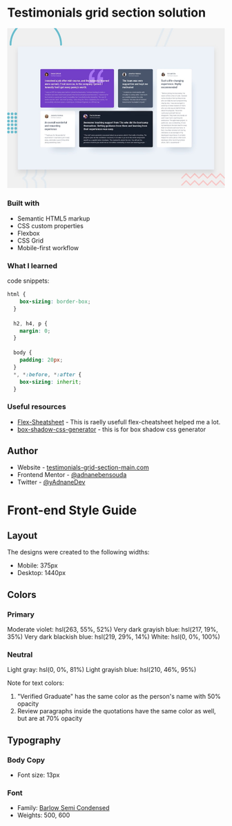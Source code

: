 # Testimonials grid section solution


![Design preview for the Testimonials grid section coding challenge](./design/desktop-preview.jpg)



### Built with

- Semantic HTML5 markup
- CSS custom properties
- Flexbox
- CSS Grid
- Mobile-first workflow



### What I learned


code snippets:

```css
html {
    box-sizing: border-box;
  }

  h2, h4, p {
    margin: 0;
  }

  body {
    padding: 20px;
  }
  *, *:before, *:after {
    box-sizing: inherit;
  }
```

### Useful resources

- [Flex-Sheatsheet](https://yoksel.github.io/flex-cheatsheet/) - This is raelly usefull flex-cheatsheet helped me a lot.
- [box-shadow-css-generator](https://cssgenerator.org/box-shadow-css-generator.html) - this is for box shadow css generator


## Author

- Website - [testimonials-grid-section-main.com](https://adnanebensouda.github.io/Single-Price-Grid-Component/)
- Frontend Mentor - [@adnanebensouda](https://www.frontendmentor.io/profile/adnanebensouda)
- Twitter - [@yAdnaneDev](https://www.twitter.com/AdnaneDev)



# Front-end Style Guide

## Layout

The designs were created to the following widths:

- Mobile: 375px
- Desktop: 1440px

## Colors

### Primary

Moderate violet: hsl(263, 55%, 52%)
Very dark grayish blue: hsl(217, 19%, 35%)
Very dark blackish blue: hsl(219, 29%, 14%)
White: hsl(0, 0%, 100%)

### Neutral

Light gray: hsl(0, 0%, 81%)
Light grayish blue: hsl(210, 46%, 95%)

Note for text colors:

1. "Verified Graduate" has the same color as the person's name with 50% opacity
2. Review paragraphs inside the quotations have the same color as well, but are at 70% opacity

## Typography

### Body Copy

- Font size: 13px

### Font

- Family: [Barlow Semi Condensed](https://fonts.google.com/specimen/Barlow+Semi+Condensed)
- Weights: 500, 600